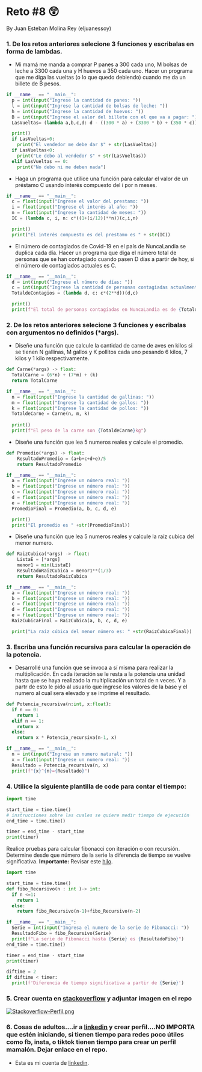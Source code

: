 # Reto #8 😲
By Juan Esteban Molina Rey (eljuanessoy)

### 1. De los retos anteriores selecione 3 funciones y escribalas en forma de lambdas.

+ Mi mamá me manda a comprar P panes a 300 cada uno, M bolsas de leche a 3300 cada una y H huevos a 350 cada uno. Hacer un programa que me diga las vueltas (o lo que quedo debiendo) cuando me da un billete de B pesos.

```python
if __name__ == "__main__":
  p = int(input("Ingrese la cantidad de panes: "))
  l = int(input("Ingrese la cantidad de bolsas de leche: "))
  h = int(input("Ingrese la cantidad de huevos: "))
  B = int(input("Ingrese el valor del billete con el que va a pagar: "))
  LasVueltas= (lambda a,b,c,d: d - ((300 * a) + (3300 * b) + (350 * c)))(p,l,h,B)

  print()
  if LasVueltas>0:
    print("El vendedor me debe dar $" + str(LasVueltas))
  if LasVueltas<0:
    print("Le debo al vendedor $" + str(LasVueltas))
  elif LasVueltas == 0:
    print("No debo ni me deben nada")
```

+ Haga un programa que utilice una función para calcular el valor de un préstamo C usando interés compuesto del i por n meses.

```python
if __name__ == "__main__":
  c = float(input("Ingrese el valor del prestamo: "))
  i = float(input("Ingrese el interés al año: "))
  n = float(input("Ingrese la cantidad de meses: "))
  IC = (lambda c, i, n: c*((1+(i/12))**n))(c,i,n)

  print()
  print("El interés compuesto es del prestamo es " + str(IC))
```

+ El número de contagiados de Covid-19 en el país de NuncaLandia se duplica cada día. Hacer un programa que diga el número total de personas que se han contagiado cuando pasen D días a partir de hoy, si el número de contagiados actuales es C.

```python
if __name__ == "__main__":
  d = int(input("Ingrese el número de días: "))
  c = int(input("Ingrese la cantidad de personas contagiadas actualmente: "))
  TotaldeContagios = (lambda d, c: c*(2**d))(d,c)

  print()
  print(f"El total de personas contagiadas en NuncaLandia es de {TotaldeContagios} personas")
```
### 2. De los retos anteriores selecione 3 funciones y escribalas con argumentos no definidos (*args).

+ Diseñe una función que calcule la cantidad de carne de aves en kilos si se tienen N gallinas, M gallos y K pollitos cada uno pesando 6 kilos, 7 kilos y 1 kilo respectivamente.

```python
def Carne(*args) -> float:
  TotalCarne = (6*n) + (7*m) + (k)
  return TotalCarne

if __name__ == "__main__":
  n = float(input("Ingrese la cantidad de gallinas: "))
  m = float(input("Ingrese la cantidad de gallos: "))
  k = float(input("Ingrese la cantidad de pollos: "))
  TotaldeCarne = Carne(n, m, k)
  
  print()
  print(f"El peso de la carne son {TotaldeCarne}kg")
```

+ Diseñe una función que lea 5 numeros reales y calcule el promedio. 

```python
def Promedio(*args) -> float:
    ResultadoPromedio = (a+b+c+d+e)/5
    return ResultadoPromedio

if __name__ == "__main__":
  a = float(input("Ingrese un número real: "))
  b = float(input("Ingrese un número real: "))
  c = float(input("Ingrese un número real: "))
  d = float(input("Ingrese un número real: "))
  e = float(input("Ingrese un número real: "))
  PromedioFinal = Promedio(a, b, c, d, e)

  print()
  print("El promedio es " +str(PromedioFinal))
```

+ Diseñe una función que lea 5 numeros reales y calcule la raíz cubica del menor numero. 

```python
def RaizCubica(*args) -> float:
    ListaE = [*args]
    menor1 = min(ListaE)
    ResultadoRaizCubica = menor1**(1/3)
    return ResultadoRaizCubica

if __name__ == "__main__":
  a = float(input("Ingrese un número real: "))
  b = float(input("Ingrese un número real: "))
  c = float(input("Ingrese un número real: "))
  d = float(input("Ingrese un número real: "))
  e = float(input("Ingrese un número real: "))
  RaizCubicaFinal = RaizCubica(a, b, c, d, e)

  print("La raíz cúbica del menor número es: " +str(RaizCubicaFinal))
```

### 3. Escriba una función recursiva para calcular la operación de la potencia.

+ Desarrollé una función que se invoca a sí misma para realizar la multiplicación. En cada iteración se le resta a la potencia una unidad hasta que se haya realizado la multiplicación un total de n veces. Y a partr de esto le pido al usuario que ingrese los valores de la base y el numero al cual sera elevado y se imprime el resultado.

```python
def Potencia_recursiva(n:int, x:float):
  if n == 0:
    return 1
  elif n == 1:
    return x
  else:
    return x * Potencia_recursiva(n-1, x)

if __name__ == "__main__":
  n = int(input("Ingrese un numero natural: "))
  x = float(input("Ingrese un numero real: "))
  Resultado = Potencia_recursiva(n, x)
  print(f"{x}^{n}={Resultado}")
```

### 4. Utilice la siguiente plantilla de code para contar el tiempo:

```python
import time

start_time = time.time()
# instrucciones sobre las cuales se quiere medir tiempo de ejecución
end_time = time.time()

timer = end_time - start_time
print(timer)
```

Realice pruebas para calcular fibonacci con iteración o con recursión. Determine desde que número de la serie la diferencia de tiempo se vuelve significativa.
**Importante:** Revisar este [hilo](https://stackoverflow.com/questions/8220801/how-to-use-timeit-module).

```python
import time

start_time = time.time()
def fibo_Recursivo(n : int )-> int:
  if n <=1:
    return 1
  else:
    return fibo_Recursivo(n-1)+fibo_Recursivo(n-2)  

if __name__ == "__main__":
  Serie = int(input("Ingresa el numero de la serie de Fibonacci: "))
  ResultadoFibo = fibo_Recursivo(Serie)
  print(f"La serie de Fibonacci hasta {Serie} es {ResultadoFibo}")
end_time = time.time()

timer = end_time - start_time
print(timer)

diftime = 2
if diftime < timer:
  print(f'Diferencia de tiempo significativa a partir de {Serie}')
```

### 5. Crear cuenta en [stackoverflow](https://stackoverflow.com/) y adjuntar imagen en el repo

[![Stackoverflow-Perfil.png](https://i.postimg.cc/PxwdJPnb/Stackoverflow-Perfil.png)](https://postimg.cc/dkwbSQ1D)

### 6. Cosas de adultos....ir a [linkedin](https://www.linkedin.com/) y crear perfil....NO IMPORTA que estén iniciando, si tienen tiempo para redes poco útiles como fb, insta, o tiktok tienen tiempo para crear un perfil mamalón. Dejar enlace en el repo.

+ Esta es mi cuenta de [linkedin](https://www.linkedin.com/in/juan-esteban-molina-rey-48b3bb297/).
